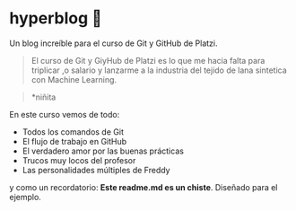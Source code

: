 # hyperblog 💚
Un blog increíble para el curso de Git y GitHub de Platzi.
>El curso de Git y GiyHub de Platzi es lo que me hacia falta para triplicar ,o salario y lanzarme a la industria del tejido de lana sintetica con Machine Learning.

>*niñita

En este curso vemos de todo:
* Todos los comandos de Git
* El flujo de trabajo en GitHub
* El verdadero amor por las buenas prácticas
* Trucos muy locos del profesor
* Las personalidades múltiples de Freddy

y como un recordatorio: **Este readme.md es un chiste**. Diseñado para el ejemplo.
